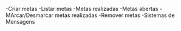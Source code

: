 -Criar metas
-Listar metas
    -Metas realizadas
    -Metas abertas
-MArcar/Desmarcar metas realizadas
-Remover metas
-Sistemas de Mensagens
